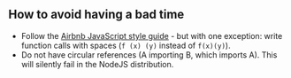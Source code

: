 ## How to avoid having a bad time

 * Follow the [Airbnb JavaScript style guide](https://github.com/airbnb/javascript#events) - but with one exception: write function calls with spaces (`f (x) (y)` instead of `f(x)(y)`).
 * Do not have circular references (A importing B, which imports A). This will
silently fail in the NodeJS distribution.
